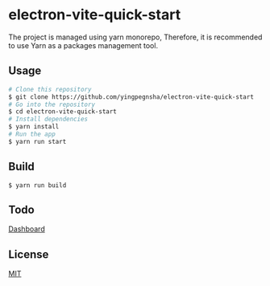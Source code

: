 # electron-vite-quick-start

The project is managed using yarn monorepo, Therefore, it is recommended to use Yarn as a packages management tool.

## Usage

```bash
# Clone this repository
$ git clone https://github.com/yingpegnsha/electron-vite-quick-start
# Go into the repository
$ cd electron-vite-quick-start
# Install dependencies
$ yarn install
# Run the app
$ yarn run start
```

## Build

```base
$ yarn run build
```

## Todo

[Dashboard](https://github.com/yingpengsha/electron-vite-quick-start/projects/1)

## License

[MIT](License)
